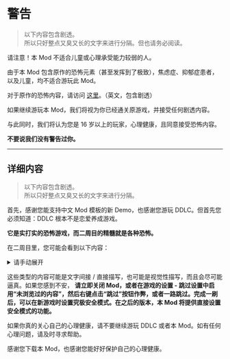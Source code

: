 # 警告

> 以下内容包含剧透。  
> 所以只好整点又臭又长的文字来进行分隔。但也请务必阅读。

请注意！本 Mod 不适合儿童或心理承受能力较弱的人。

由于本 Mod 包含原作的恐怖元素（甚至发挥到了极致），焦虑症、抑郁症患者，以及儿童，均不适合游玩此 Mod。

对于原作的恐怖内容，请访问 [这里](https://ddlc.moe/warning.html)。（英文，包含剧透）

如果继续游玩本 Mod，我们将视为你已经通关原游戏，并接受任何剧透内容。

与此同时，我们将认为您是 16 岁以上的玩家，心理健康，且同意接受恐怖内容。

**不要说我们没有警告过你。**

-------------------

## 详细内容

> 以下内容包含剧透。  
> 所以只好整点又臭又长的文字来进行分隔。

首先，感谢您能支持中文 Mod 模板的新 Demo，也感谢您游玩 DDLC。但首先您必须知道：DDLC 根本不是恋爱养成游戏。

**它是实打实的恐怖游戏，而二周目的精髓就是各种恐怖。**

在二周目里，您可能会看到以下内容：

<details>
  <summary>请手动展开</summary>

  - 自残
  - 自杀
  - 跳杀（jumpscare）
  - 心理恐怖
  - 滥用职权
  - 抑郁症
  - 令人不安的图像（？）
  - 恐怖谷效应
  - 人体器官炸裂
  - 内讧
  - 粗鄙之语
  - 家庭暴力
  - 辱骂、人身攻击、祖安
  - 还有许多...
</details>

这些类型的内容可能是文字间接 / 直接描写，也可能是视觉性描写，而且会尽可能逼真。如果您感到不安， **请立即关闭 Mod，或者在游戏的设置 - 跳过设置中启用“未浏览过的内容”，然后右键点击“跳过”按钮作弊，或者一路跳过。完成一刷后，可以在新游戏时设置究极安全模式。在之后的版本，本 Mod 将提供直接设置安全模式的功能。**

如果你真的关心自己的心理健康，请不要继续游玩 DDLC 或者本 Mod。如有任何心理问题，请及时寻求帮助。

感谢您下载本 Mod，也感谢您能好好保护自己的心理健康。
